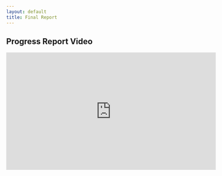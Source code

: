 ```yaml
---
layout: default
title: Final Report
---
```


## Progress Report Video
<iframe width="560" height="315" src="https://www.youtube.com/watch?v=LJXqEdy_ocg" frameborder="0" allowfullscreen></iframe>